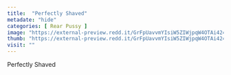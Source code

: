 ```yaml
---
title:  "Perfectly Shaved"
metadate: "hide"
categories: [ Rear Pussy ]
image: "https://external-preview.redd.it/GrFpUavvmYIsiW5ZIWjpqW4OTAi424HPy6O3yQiiJRY.jpg?auto=webp&s=6798a3a1c2c40f95bee09b25873871921580de3d"
thumb: "https://external-preview.redd.it/GrFpUavvmYIsiW5ZIWjpqW4OTAi424HPy6O3yQiiJRY.jpg?width=1080&crop=smart&auto=webp&s=4f314a29a697ded9fa133d0d15c4df8056c18099"
visit: ""
---
```

Perfectly Shaved
